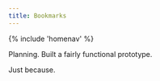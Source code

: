```yaml
---
title: Bookmarks
---
```


{% include 'homenav' %}

Planning. Built a fairly functional prototype.

Just because.
